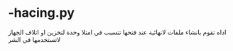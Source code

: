 # -hacing.py
اداه تقوم بانشاء ملفات لانهائية عند فتحها تتسبب في امتلا وحدة لتخزين او اتلاف الجهاز لاتستخدمها في الشر 
